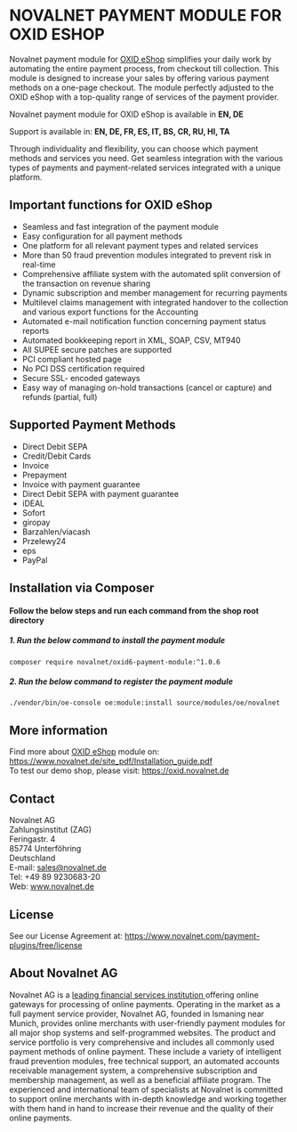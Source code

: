 # NOVALNET PAYMENT MODULE FOR OXID ESHOP
Novalnet payment module for <a href="https://www.novalnet.com/modul/oxid-eshop-payment-module">OXID eShop</a> simplifies your daily work by automating the entire payment process, from checkout till collection. This module is designed to increase your sales by offering various payment methods on a one-page checkout. The module perfectly adjusted to the OXID eShop with a top-quality range of services of the payment provider.

Novalnet payment module for OXID eShop is available in <b>EN, DE</b>

Support is available in: <b> EN, DE, FR, ES, IT, BS, CR, RU, HI, TA</b>

Through individuality and flexibility, you can choose which payment methods and services you need. Get seamless integration with the various types of payments and payment-related services integrated with a unique platform.

## Important functions for OXID eShop
* Seamless and fast integration of the payment module
* Easy configuration for all payment methods
* One platform for all relevant payment types and related services
* More than 50 fraud prevention modules integrated to prevent risk in real-time
* Comprehensive affiliate system with the automated split conversion of the transaction on revenue sharing
* Dynamic subscription and member management for recurring payments
* Multilevel claims management with integrated handover to the collection and various export functions for the Accounting
* Automated e-mail notification function concerning payment status reports
* Automated bookkeeping report in XML, SOAP, CSV, MT940
* All SUPEE secure patches are supported
* PCI compliant hosted page 
* No PCI DSS certification required
* Secure SSL- encoded gateways
* Easy way of managing on-hold transactions (cancel or capture) and refunds (partial, full)

## Supported Payment Methods
- Direct Debit SEPA
- Credit/Debit Cards
- Invoice
- Prepayment
- Invoice with payment guarantee
- Direct Debit SEPA with payment guarantee
- iDEAL
- Sofort
- giropay
- Barzahlen/viacash
- Przelewy24
- eps
- PayPal

## Installation via Composer

#### Follow the below steps and run each command from the shop root directory
 ##### 1. Run the below command to install the payment module
 ```
 composer require novalnet/oxid6-payment-module:^1.0.6
 ```
 ##### 2. Run the below command to register the payment module
 ```
 ./vendor/bin/oe-console oe:module:install source/modules/oe/novalnet
 ```
## More information
Find more about <a href="https://www.novalnet.com/modul/oxid-eshop-payment-module">OXID eShop</a> module on: https://www.novalnet.de/site_pdf/Installation_guide.pdf<br>
To test our demo shop, please visit: https://oxid.novalnet.de

## Contact
Novalnet AG<br>
Zahlungsinstitut (ZAG)<br>
Feringastr. 4<br>
85774 Unterföhring<br>
Deutschland<br>
E-mail: sales@novalnet.de<br>
Tel: +49 89 9230683-20<br>
Web: www.novalnet.de

## License
See our License Agreement at:  https://www.novalnet.com/payment-plugins/free/license

## About Novalnet AG
Novalnet AG is a <a href="https://www.novalnet.de/zahlungsinstitut"> leading financial services institution </a> offering online gateways for processing of online payments. Operating in the market as a full payment service provider, Novalnet AG, founded in Ismaning near Munich, provides online merchants with user-friendly payment modules for all major shop systems and self-programmed websites. The product and service portfolio is very comprehensive and includes all commonly used payment methods of online payment. These include a variety of intelligent fraud prevention modules, free technical support, an automated accounts receivable management system, a comprehensive subscription and membership management, as well as a beneficial affiliate program. The experienced and international team of specialists at Novalnet is committed to support online merchants with in-depth knowledge and working together with them hand in hand to increase their revenue and the quality of their online payments.
